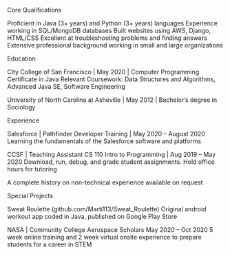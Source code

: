 Core Qualifications

Proficient in Java (3+ years) and Python (3+ years) languages
Experience working in SQL/MongoDB databases
Built websites using AWS, Django, HTML/CSS 
Excellent at troubleshooting problems and finding answers
Extensive professional background working in small and large organizations

Education

City College of San Francisco | May 2020 | Computer Programming Certificate in Java
Relevant Coursework: Data Structures and Algorithms, Advanced Java SE, Software Engineering

University of North Carolina at Asheville | May 2012 | Bachelor’s degree in Sociology
   
Experience

Salesforce | Pathfinder Developer Training | May 2020 – August 2020
Learning the fundamentals of the Salesforce software and platforms

CCSF | Teaching Assistant CS 110 Intro to Programming | Aug 2019 – May 2020
Download, run, debug, and grade student assignments. Hold office hours for tutoring

A complete history on non-technical experience available on request

Special Projects

Sweat Roulette (github.com/Marti113/Sweat_Roulette)
Original android workout app coded in Java, published on Google Play Store

NASA | Community College Aerospace Scholars
May 2020 – Oct 2020
5 week online training and 2 week virtual onsite experience to prepare students for a career in STEM
